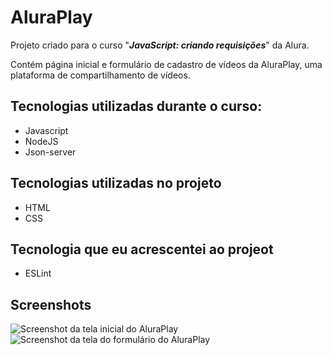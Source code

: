 # AluraPlay
Projeto criado para o curso "***JavaScript: criando requisições***" da Alura.

Contém página inicial e formulário de cadastro de vídeos da AluraPlay, uma plataforma de compartilhamento de vídeos.

## Tecnologias utilizadas durante o curso:

* Javascript
* NodeJS
* Json-server

## Tecnologias utilizadas no projeto

* HTML
* CSS

## Tecnologia que eu acrescentei ao projeot

* ESLint

## Screenshots

![Screenshot da tela inicial do AluraPlay](https://imgur.com/aymxEsh.png)
![Screenshot da tela do formulário do AluraPlay](https://imgur.com/ShNADf2.png)
